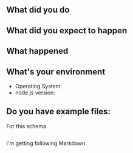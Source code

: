## What did you do

## What did you expect to happen

## What happened

## What's your environment

* Operating System:
* node.js version:

## Do you have example files:

For this schema
```json

```

I'm getting following Markdown

```markdown

```